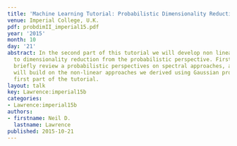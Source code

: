 ```yaml
---
title: 'Machine Learning Tutorial: Probabilistic Dimensionality Reduction {II}'
venue: Imperial College, U.K.
pdf: probdimII_imperial15.pdf
year: '2015'
month: 10
day: '21'
abstract: In the second part of this tutorial we will develop non linear approaches
  to dimensionality reduction from the probabilistic perspective. Firstly we will
  briefly review a probabilistic perspectives on spectral approaches, and then we
  will build on the non-linear approaches we derived using Gaussian processes in the
  first part of the tutorial.
layout: talk
key: Lawrence:imperial15b
categories:
- Lawrence:imperial15b
authors:
- firstname: Neil D.
  lastname: Lawrence
published: 2015-10-21
---
```


